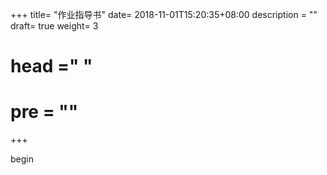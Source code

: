 +++
title= "作业指导书"
date= 2018-11-01T15:20:35+08:00
description = ""
draft= true
weight= 3
# head ="<label></label> "
# pre = ""
+++

begin
